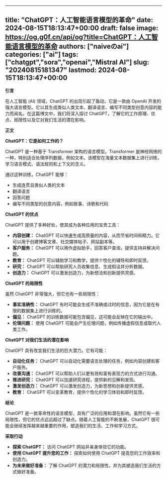
---
title: "ChatGPT：人工智能语言模型的革命"
date: 2024-08-15T18:13:47+00:00
draft: false
image: https://og.g0f.cn/api/og?title=ChatGPT：人工智能语言模型的革命
authors: ["naiveのai"]
categories: ["ai"]
tags: ["chatgpt","sora","openai","Mistral AI"]
slug: "20240815181347"
lastmod: 2024-08-15T18:13:47+00:00
---
**引言**

在人工智能 (AI) 领域，ChatGPT 的出现引起了轰动，它是一款由 OpenAI 开发的强大语言模型。它以其生成类似人类文本、翻译语言、编写不同类型创意内容的能力而闻名。在这篇博文中，我们将深入探讨 ChatGPT，了解它的工作原理、优点、局限性以及它对我们生活的潜在影响。

**正文**

**ChatGPT：它是如何工作的？**

ChatGPT 是一种基于 Transformer 架构的语言模型。Transformer 是神经网络的一种，特别适合处理序列数据，例如文本。该模型在海量文本数据集上进行训练，学习语言模式、语法规则和上下文的含义。

通过这种训练，ChatGPT 能够：

* 生成连贯且类似人类的文本
* 翻译语言
* 回答问题
* 编写不同类型的创意内容，例如故事、诗歌和代码

**ChatGPT 的优点**

ChatGPT 提供了多种好处，使其成为各种应用的宝贵工具：

* **内容创建：** ChatGPT 可以快速生成高质量的内容，从而节省时间和精力。它可以用于创建博客文章、社交媒体帖子、网站副本等。
* **客户服务：** ChatGPT 可以用作虚拟助手，回答客户查询，提供支持并解决问题。
* **教育：** ChatGPT 可以辅助学习和教学，提供个性化的辅导和即时反馈。
* **研究：** ChatGPT 可以帮助研究人员收集信息、生成假设并分析数据。
* **创造力：** ChatGPT 可以激发创造力，为新想法和创新提供灵感。

**ChatGPT 的局限性**

虽然 ChatGPT 非常强大，但它也有一些局限性：

* **事实准确性：** ChatGPT 有时可能会生成不准确或过时的信息，因为它是在有限的数据集上进行训练的。
* **偏见：** ChatGPT 的训练数据可能包含偏见，这可能会反映在它的输出中。
* **伦理问题：** 使用 ChatGPT 可能会产生伦理问题，例如传播虚假信息或取代人类工作。

**ChatGPT 对我们生活的潜在影响**

ChatGPT 具有改变我们生活的巨大潜力。它有可能：

* **自动化任务：** ChatGPT 可以自动化需要语言处理的任务，例如内容创建和客户服务。
* **改善沟通：** ChatGPT 可以帮助人们以更有效和富有表现力的方式进行沟通。
* **推进研究：** ChatGPT 可以加速研究进程，提供新的见解和发现。
* **激发创造力：** ChatGPT 可以激发创造力，为新思想和创新提供灵感。
* **教育：** ChatGPT 可以变革教育，提供个性化的学习体验和即时反馈。

**结论**

ChatGPT 是一款革命性的语言模型，具有广泛的应用和潜在影响。虽然它有一些局限性，但它的优点远远超过了缺点。随着人工智能的不断发展，ChatGPT 很可能会继续发挥越来越重要的作用，塑造我们的生活、工作和学习方式。

**采取行动**

* **探索 ChatGPT：** 访问 ChatGPT 网站并亲身体验它的功能。
* **使用 ChatGPT 提升您的工作：** 探索如何使用 ChatGPT 提高您的工作效率和创造力。
* **为未来做好准备：** 了解 ChatGPT 的潜力和局限性，并为其塑造我们生活的方式做好准备。